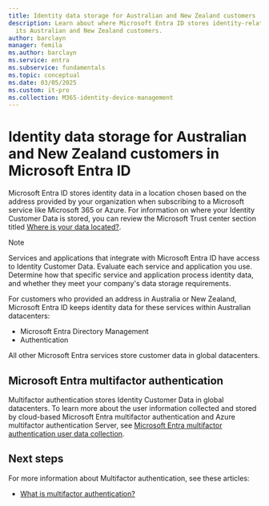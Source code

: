 ```yaml
---
title: Identity data storage for Australian and New Zealand customers
description: Learn about where Microsoft Entra ID stores identity-related data for
  its Australian and New Zealand customers.
author: barclayn
manager: femila
ms.author: barclayn
ms.service: entra
ms.subservice: fundamentals
ms.topic: conceptual
ms.date: 03/05/2025
ms.custom: it-pro
ms.collection: M365-identity-device-management
---
```


# Identity data storage for Australian and New Zealand customers in Microsoft Entra ID

Microsoft Entra ID stores identity data in a location chosen based on the address provided by your organization when subscribing to a Microsoft service like Microsoft 365 or Azure. For information on where your Identity Customer Data is stored, you can review the Microsoft Trust center section titled [Where is your data located?](https://www.microsoft.com/trustcenter/privacy/where-your-data-is-located).

> [!NOTE]
> Services and applications that integrate with Microsoft Entra ID have access to Identity Customer Data. Evaluate each service and application you use. Determine how that specific service and application process identity data, and whether they meet your company's data storage requirements. 

For customers who provided an address in Australia or New Zealand, Microsoft Entra ID keeps identity data for these services within Australian datacenters:

- Microsoft Entra Directory Management
- Authentication

All other Microsoft Entra services store customer data in global datacenters.

<a name='microsoft-azure-ad-multi-factor-authentication-mfa'></a>

## Microsoft Entra multifactor authentication

Multifactor authentication stores Identity Customer Data in global datacenters. To learn more about the user information collected and stored by cloud-based Microsoft Entra multifactor authentication and Azure multifactor authentication Server, see [Microsoft Entra multifactor authentication user data collection](~/identity/authentication/concept-mfa-data-residency.md).

## Next steps

For more information about Multifactor authentication, see these articles:
- [What is multifactor authentication?](~/identity/authentication/concept-mfa-howitworks.md)